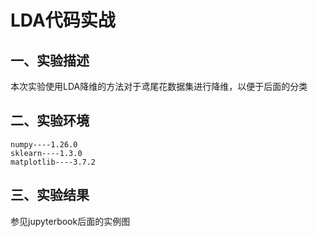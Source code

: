 # LDA代码实战

## 一、实验描述

本次实验使用LDA降维的方法对于鸢尾花数据集进行降维，以便于后面的分类

## 二、实验环境

```
numpy----1.26.0
sklearn----1.3.0
matplotlib----3.7.2
```

## 三、实验结果

参见jupyterbook后面的实例图
